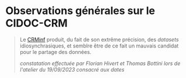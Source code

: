 
# Observations générales sur le CIDOC-CRM
> Le [CRMinf](https://www.cidoc-crm.org/crminf/) produit, du fait de son extrême précision, des *datasets* idiosynchrasiques, et semblre être de ce fait un mauvais candidat pour le partage des données.
>
> *constatation effectuée par Florian Hivert et Thomas Bottini lors de l'atelier du 19/09/2023 consacré aux dates*
